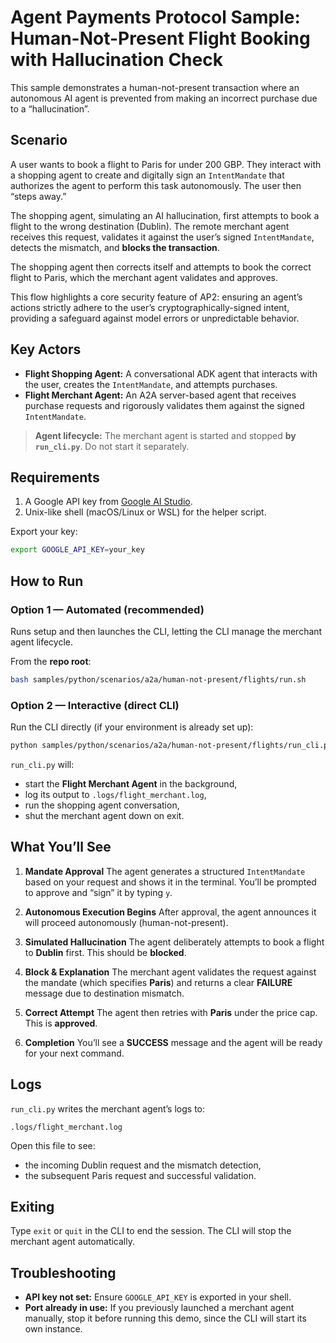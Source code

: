 # Agent Payments Protocol Sample: Human-Not-Present Flight Booking with Hallucination Check

This sample demonstrates a human-not-present transaction where an autonomous AI agent is prevented from making an incorrect purchase due to a “hallucination”.

## Scenario

A user wants to book a flight to Paris for under 200 GBP. They interact with a shopping agent to create and digitally sign an `IntentMandate` that authorizes the agent to perform this task autonomously. The user then “steps away.”

The shopping agent, simulating an AI hallucination, first attempts to book a flight to the wrong destination (Dublin). The remote merchant agent receives this request, validates it against the user’s signed `IntentMandate`, detects the mismatch, and **blocks the transaction**.

The shopping agent then corrects itself and attempts to book the correct flight to Paris, which the merchant agent validates and approves.

This flow highlights a core security feature of AP2: ensuring an agent’s actions strictly adhere to the user’s cryptographically-signed intent, providing a safeguard against model errors or unpredictable behavior.

## Key Actors

* **Flight Shopping Agent:** A conversational ADK agent that interacts with the user, creates the `IntentMandate`, and attempts purchases.
* **Flight Merchant Agent:** An A2A server-based agent that receives purchase requests and rigorously validates them against the signed `IntentMandate`.

> **Agent lifecycle:** The merchant agent is started and stopped **by `run_cli.py`**. Do not start it separately.

## Requirements

1. A Google API key from [Google AI Studio](https://aistudio.google.com/apikey).
2. Unix-like shell (macOS/Linux or WSL) for the helper script.

Export your key:

```sh
export GOOGLE_API_KEY=your_key
```

## How to Run

### Option 1 — Automated (recommended)

Runs setup and then launches the CLI, letting the CLI manage the merchant agent lifecycle.

From the **repo root**:

```sh
bash samples/python/scenarios/a2a/human-not-present/flights/run.sh
```

### Option 2 — Interactive (direct CLI)

Run the CLI directly (if your environment is already set up):

```sh
python samples/python/scenarios/a2a/human-not-present/flights/run_cli.py
```

`run_cli.py` will:

* start the **Flight Merchant Agent** in the background,
* log its output to `.logs/flight_merchant.log`,
* run the shopping agent conversation,
* shut the merchant agent down on exit.

## What You’ll See

1. **Mandate Approval**
   The agent generates a structured `IntentMandate` based on your request and shows it in the terminal. You’ll be prompted to approve and “sign” it by typing `y`.

2. **Autonomous Execution Begins**
   After approval, the agent announces it will proceed autonomously (human-not-present).

3. **Simulated Hallucination**
   The agent deliberately attempts to book a flight to **Dublin** first. This should be **blocked**.

4. **Block & Explanation**
   The merchant agent validates the request against the mandate (which specifies **Paris**) and returns a clear **FAILURE** message due to destination mismatch.

5. **Correct Attempt**
   The agent then retries with **Paris** under the price cap. This is **approved**.

6. **Completion**
   You’ll see a **SUCCESS** message and the agent will be ready for your next command.

## Logs

`run_cli.py` writes the merchant agent’s logs to:

```text
.logs/flight_merchant.log
```

Open this file to see:

* the incoming Dublin request and the mismatch detection,
* the subsequent Paris request and successful validation.

## Exiting

Type `exit` or `quit` in the CLI to end the session. The CLI will stop the merchant agent automatically.

## Troubleshooting

* **API key not set:** Ensure `GOOGLE_API_KEY` is exported in your shell.
* **Port already in use:** If you previously launched a merchant agent manually, stop it before running this demo, since the CLI will start its own instance.
